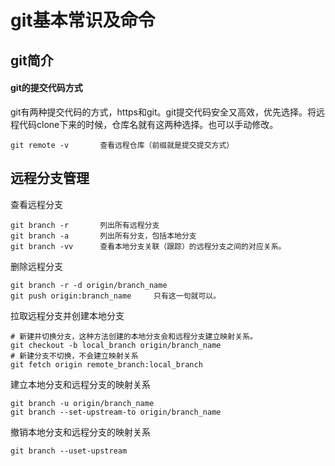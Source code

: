 # git基本常识及命令
## git简介
#### git的提交代码方式
git有两种提交代码的方式，https和git。git提交代码安全又高效，优先选择。将远程代码clone下来的时候，仓库名就有这两种选择。也可以手动修改。
```
git remote -v		查看远程仓库（前缀就是提交提交方式）
```
## 远程分支管理
查看远程分支
```
git branch -r		列出所有远程分支
git branch -a		列出所有分支，包括本地分支
git branch -vv		查看本地分支关联（跟踪）的远程分支之间的对应关系。
```
删除远程分支
```
git branch -r -d origin/branch_name
git push origin:branch_name		只有这一句就可以。
```
拉取远程分支并创建本地分支
```
# 新建并切换分支，这种方法创建的本地分支会和远程分支建立映射关系。
git checkout -b local_branch origin/branch_name
# 新建分支不切换，不会建立映射关系
git fetch origin remote_branch:local_branch
```
建立本地分支和远程分支的映射关系
```
git branch -u origin/branch_name
git branch --set-upstream-to origin/branch_name
```
撤销本地分支和远程分支的映射关系
```
git branch --uset-upstream
```

